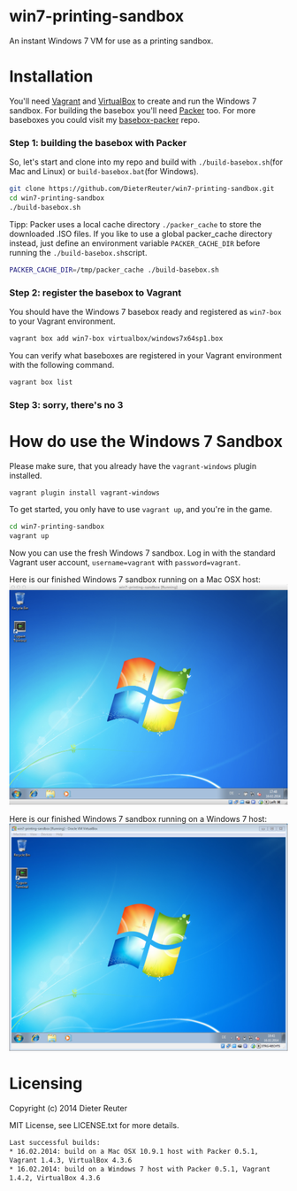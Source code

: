# win7-printing-sandbox

An instant Windows 7 VM for use as a printing sandbox.


# Installation

You'll need [Vagrant](http://vagrantup.com) and [VirtualBox](http://virtualbox.org) to create and run the Windows 7 sandbox. For building the basebox you'll need [Packer](http://packer.io) too.  For more baseboxes you could visit my [basebox-packer](https://github.com/DieterReuter/basebox-packer) repo.


### Step 1: building the basebox with Packer

So, let's start and clone into my repo and build with `./build-basebox.sh`(for Mac and Linux) or `build-basebox.bat`(for Windows).

```bash
git clone https://github.com/DieterReuter/win7-printing-sandbox.git
cd win7-printing-sandbox
./build-basebox.sh
```

Tipp:
Packer uses a local cache directory `./packer_cache` to store the downloaded .ISO files. If you like to use a global packer_cache directory instead, just define an environment variable `PACKER_CACHE_DIR` before running the `./build-basebox.sh`script.
```bash
PACKER_CACHE_DIR=/tmp/packer_cache ./build-basebox.sh
```

### Step 2: register the basebox to Vagrant

You should have the Windows 7 basebox ready and registered as `win7-box` to your Vagrant environment.
```bash
vagrant box add win7-box virtualbox/windows7x64sp1.box
```

You can verify what baseboxes are registered in your Vagrant environment with the following command.
```bash
vagrant box list
```

### Step 3: sorry, there's no 3


# How do use the Windows 7 Sandbox

Please make sure, that you already have the `vagrant-windows` plugin installed.
```bash
vagrant plugin install vagrant-windows
```

To get started, you only have to use `vagrant up`, and you're in the game.
```bash
cd win7-printing-sandbox
vagrant up
```

Now you can use the fresh Windows 7 sandbox. Log in with the standard Vagrant user account, `username=vagrant` with `password=vagrant`.

Here is our finished Windows 7 sandbox running on a Mac OSX host:
![Mac OSX 10.9.1](./images/virtualbox-win7-sandbox-on-mac.png) 

Here is our finished Windows 7 sandbox running on a Windows 7 host:
![Windows 7](./images/virtualbox-win7-sandbox-on-win.png) 


# Licensing
Copyright (c) 2014 Dieter Reuter

MIT License, see LICENSE.txt for more details.


    Last successful builds:
    * 16.02.2014: build on a Mac OSX 10.9.1 host with Packer 0.5.1, Vagrant 1.4.3, VirtualBox 4.3.6
    * 16.02.2014: build on a Windows 7 host with Packer 0.5.1, Vagrant 1.4.2, VirtualBox 4.3.6

